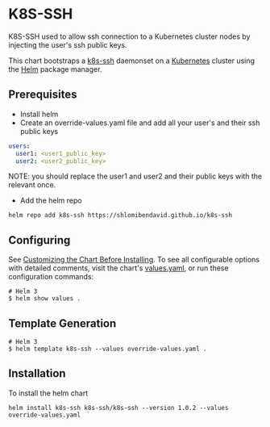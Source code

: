 # K8S-SSH

K8S-SSH used to allow ssh connection to a Kubernetes cluster nodes by injecting the user's ssh public keys. 

This chart bootstraps a [k8s-ssh](http://github.com/shlomibendavid/k8s-ssh) daemonset on a [Kubernetes](http://kubernetes.io) cluster using the [Helm](https://helm.sh) package manager.

## Prerequisites

- Install helm
- Create an override-values.yaml file and add all your user's and their ssh public keys

```yaml
users:
  user1: <user1_public_key>
  user2: <user2_public_key>
```

NOTE: you should replace the user1 and user2 and their public keys with the relevant once.

- Add the helm repo

```console
helm repo add k8s-ssh https://shlomibendavid.github.io/k8s-ssh
```

## Configuring

See [Customizing the Chart Before Installing](https://helm.sh/docs/intro/using_helm/#customizing-the-chart-before-installing). To see all configurable options with detailed comments, visit the chart's [values.yaml](./values.yaml), or run these configuration commands:

```console
# Helm 3
$ helm show values .
```

## Template Generation

```console
# Helm 3
$ helm template k8s-ssh --values override-values.yaml .
```

## Installation

To install the helm chart

```console
helm install k8s-ssh k8s-ssh/k8s-ssh --version 1.0.2 --values override-values.yaml
```
